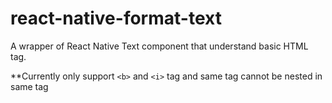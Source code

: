 # react-native-format-text

A wrapper of React Native Text component that understand basic HTML tag.

**Currently only support `<b>` and `<i>` tag and same tag cannot be nested in same tag


